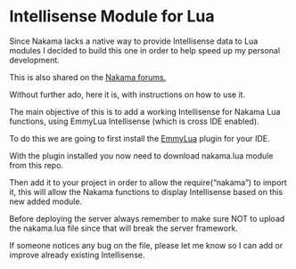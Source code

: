 # Intellisense Module for Lua

Since Nakama lacks a native way to provide Intellisense data to Lua modules I decided to build this one in order to help speed up my personal development.

This is also shared on the [Nakama forums.](https://forum.heroiclabs.com/t/nakama-lua-intellisense-implementation/2576)

Without further ado, here it is, with instructions on how to use it.

The main objective of this is to add a working Intellisense for Nakama Lua functions, using EmmyLua Intellisense (which is cross IDE enabled).

To do this we are going to first install the [EmmyLua](https://github.com/EmmyLua) plugin for your IDE.

With the plugin installed you now need to download nakama.lua module from this repo.

Then add it to your project in order to allow the require(“nakama”) to import it, this will allow the Nakama functions to display Intellisense based on this new added module.

Before deploying the server always remember to make sure NOT to upload the nakama.lua file since that will break the server framework.

If someone notices any bug on the file, please let me know so I can add or improve already existing Intellisense.
